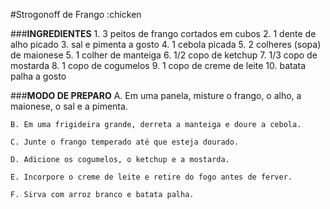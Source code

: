 #Strogonoff de Frango :chicken


###**INGREDIENTES**
	1.  3 peitos de frango cortados em cubos
	2.  1 dente de alho picado
	3.  sal e pimenta a gosto
	4.  1 cebola picada
	5.  2 colheres (sopa) de maionese
	5.  1 colher de manteiga
	6.  1/2 copo de ketchup
	7.  1/3 copo de mostarda
	8.  1 copo de cogumelos
	9.  1 copo de creme de leite
	10. batata palha a gosto

###**MODO DE PREPARO**
	A. Em uma panela, misture o frango, o alho, a maionese, o sal e a pimenta.

	B. Em uma frigideira grande, derreta a manteiga e doure a cebola.

	C. Junte o frango temperado até que esteja dourado.

	D. Adicione os cogumelos, o ketchup e a mostarda.

	E. Incorpore o creme de leite e retire do fogo antes de ferver.

	F. Sirva com arroz branco e batata palha.
